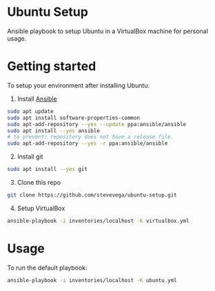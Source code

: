 # Ubuntu Setup

Ansible playbook to setup Ubuntu in a VirtualBox machine for personal usage.

# Getting started

To setup your environment after installing Ubuntu:

1. Install [Ansible](https://docs.ansible.com/ansible/latest/installation_guide/intro_installation.html#installing-ansible-on-ubuntu)

```sh
sudo apt update
sudo apt install software-properties-common
sudo apt-add-repository --yes --update ppa:ansible/ansible
sudo apt install --yes ansible
# to prevent: repository does not have a release file.
sudo apt-add-repository --yes -r ppa:ansible/ansible
```

2. Install git

```sh
sudo apt install --yes git
```

3. Clone this repo

```sh
git clone https://github.com/stevevega/ubuntu-setup.git
```

4. Setup VirtualBox

```sh
ansible-playbook -i inventories/localhost -K virtualbox.yml
```

# Usage

To run the default playbook:

```sh
ansible-playbook -i inventories/localhost -K ubuntu.yml
```
